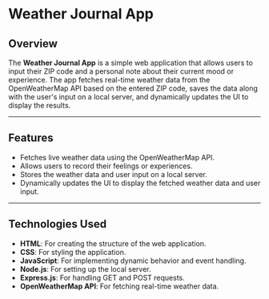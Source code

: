 # Weather Journal App

## Overview
The **Weather Journal App** is a simple web application that allows users to input their ZIP code and a personal note about their current mood or experience. The app fetches real-time weather data from the OpenWeatherMap API based on the entered ZIP code, saves the data along with the user's input on a local server, and dynamically updates the UI to display the results.

---

## Features
- Fetches live weather data using the OpenWeatherMap API.
- Allows users to record their feelings or experiences.
- Stores the weather data and user input on a local server.
- Dynamically updates the UI to display the fetched weather data and user input.

---

## Technologies Used
- **HTML**: For creating the structure of the web application.
- **CSS**: For styling the application.
- **JavaScript**: For implementing dynamic behavior and event handling.
- **Node.js**: For setting up the local server.
- **Express.js**: For handling GET and POST requests.
- **OpenWeatherMap API**: For fetching real-time weather data.




